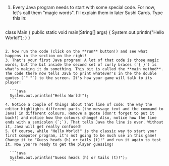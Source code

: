 1. Every Java program needs to start with some special code. For now, let's call them "magic words". I'll explain them in later Sushi Cards. Type this in:

	```java
class Main {
	  public static void main(String[] args) {
		  System.out.println("Hello World!");
	  }
}
  ```  
  
2. Now run the code (click on the **run** button!) and see what happens in the section on the right!
3. That's your first Java program! A lot of that code is those magic words, but the bit inside the second set of curly braces (`{ }`) is what's making it do something. This bit is called the **main method**. The code there now tells Java to print whatever's in the the double quotes (`" "`) to the screen. It's how your game will talk to its player! 
	
	```java
	System.out.println("Hello World!");
	```
4. Notice a couple of things about that line of code: the way the editor highlights different parts (the message text and the command to Java) in different colours. Remove a quote (don't forget to put it back!) and notice how the colours change! Also, notice how the line ends with a semicolon (`;`). That tells Java the line is over. Without it, Java will get really confused!
5. Of course, while "Hello World!" is the classic way to start your first computer program, it's not going to be much use in this game! Change it to "Guess heads (h) or tails (t)!" and run it again to test it. Now you're ready to get the player guessing!

	```java
	System.out.println("Guess heads (h) or tails (t)!");
	```
